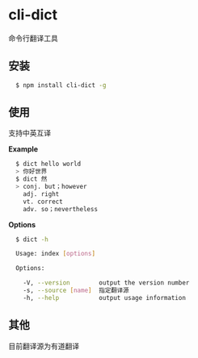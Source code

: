 # cli-dict

命令行翻译工具

## 安装
``` bash
  $ npm install cli-dict -g
```

## 使用

支持中英互译

**Example**
``` bash
  $ dict hello world
  > 你好世界
  $ dict 然
  > conj. but；however
    adj. right
    vt. correct
    adv. so；nevertheless
```

**Options**
``` bash
  $ dict -h

  Usage: index [options]

  Options:

    -V, --version        output the version number
    -s, --source [name]  指定翻译源
    -h, --help           output usage information
```

## 其他

目前翻译源为有道翻译
